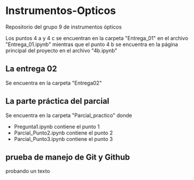 # Instrumentos-Opticos

Repositorio del grupo 9 de instrumentos ópticos

Los puntos 4 a y 4 c se encuentran en la carpeta "Entrega_01" en el archivo "Entrega_01.ipynb"
mientras que el punto 4 b se encuentra en la página principal del proyecto en el archivo "4b.ipynb"


## La entrega 02
Se encuentra en la carpeta "Entrega02"

## La parte práctica del parcial
Se encuentra en la carpeta "Parcial_practico" donde 
- Pregunta1.ipynb          contiene el punto 1
- Parcial_Punto2.ipynb     contiene el punto 2
- Parcial_Punto3.ipynb     contiene el punto 3 


## prueba de manejo de Git y Github
probando un texto

